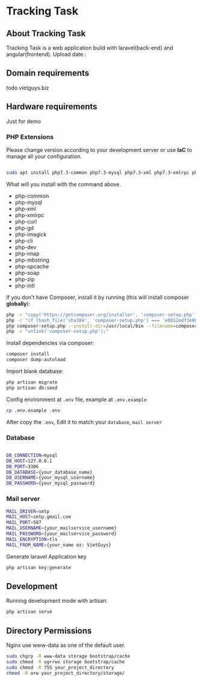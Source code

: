 # Tracking Task

## About Tracking Task

Tracking Task is a web application build with laravel(back-end) and angular(frontend).
Upload date : 

## Domain requirements

todo.vietguys.biz

## Hardware requirements

Just for demo

### PHP Extensions

Please change version according to your development server or use __IaC__ to manage all your configuration.

```bash

sudo apt install php7.3-common php7.3-mysql php7.3-xml php7.3-xmlrpc php7.3-curl php7.3-gd php7.3-imagick php7.3-cli php7.3-dev php7.3-imap php7.3-mbstring php7.3-opcache php7.3-soap php7.3-zip php7.3-intl -y

```

What will you install with the command above.

* php-common
* php-mysql
* php-xml
* php-xmlrpc
* php-curl
* php-gd
* php-imagick
* php-cli
* php-dev
* php-imap
* php-mbstring
* php-opcache
* php-soap
* php-zip
* php-intl

If you don't have Composer, install it by running (this will install composer __globally__):

```bash
php -r "copy('https://getcomposer.org/installer', 'composer-setup.php');"
php -r "if (hash_file('sha384', 'composer-setup.php') === 'e0012edf3e80b6978849f5eff0d4b4e4c79ff1609dd1e613307e16318854d24ae64f26d17af3ef0bf7cfb710ca74755a') { echo 'Installer verified'; } else { echo 'Installer corrupt'; unlink('composer-setup.php'); } echo PHP_EOL;"
php composer-setup.php --install-dir=/usr/local/bin --filename=composer
php -r "unlink('composer-setup.php');"
```

Install dependencies via composer:

```bash
composer install
composer dump-autoload
```

Import blank database:

```bash
php artisan migrate
php artisan db:seed
```

Config environment at `.env` file, example at `.env.example`

```bash
cp .env.example .env
```

After copy the `.env`, Edit it to match your `database`, `mail server` 

### Database

```bash

DB_CONNECTION=mysql
DB_HOST=127.0.0.1
DB_PORT=3306
DB_DATABASE={your_database_name}
DB_USERNAME={your_mysql_username}
DB_PASSWORD={your_mysql_password}
```

### Mail server

```bash
MAIL_DRIVER=smtp
MAIL_HOST=smtp.gmail.com
MAIL_PORT=587
MAIL_USERNAME={your_mailservice_username}
MAIL_PASSWORD={your_mailservice_password}
MAIL_ENCRYPTION=tls
MAIL_FROM_NAME={your_name ex: VietGuys}

```

Generate laravel Application key

```bash
php artisan key:generate
```

## Development

Running development mode with artisan:

```bash
php artisan serve
```

## Directory Permissions

Nginx use www-data as one of the default user.

```bash
sudo chgrp -R www-data storage bootstrap/cache
sudo chmod -R ug+rwx storage bootstrap/cache
sudo chmod -R 755 your_project_directory
chmod -R o+w your_project_directory/storage/
```
